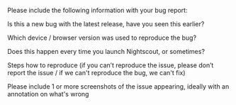 Please include the following information with your bug report:

Is this a new bug with the latest release, have you seen this earlier?

Which device / browser version was used to reproduce the bug?

Does this happen every time you launch Nightscout, or sometimes?

Steps how to reproduce (if you can’t reproduce the issue, please don’t report the issue / if we can't reproduce the bug, we can't fix)

Please include 1 or more screenshots of the issue appearing, ideally with an annotation on what's wrong
